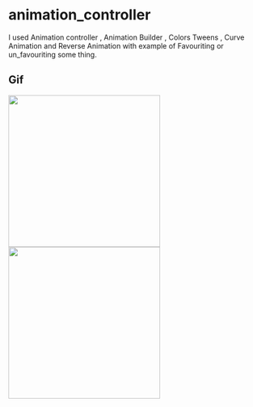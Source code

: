 # animation_controller

I used Animation controller , Animation Builder , Colors Tweens , Curve Animation and Reverse Animation with example of Favouriting or un_favouriting some thing.

## Gif

<img src='https://user-images.githubusercontent.com/73393935/105055985-7f760500-5a95-11eb-8717-8fef9f98a954.gif' width=300/> <img src='https://user-images.githubusercontent.com/73393935/105149279-2eaded00-5b25-11eb-9a71-8505541da8ec.gif' width=300 />
